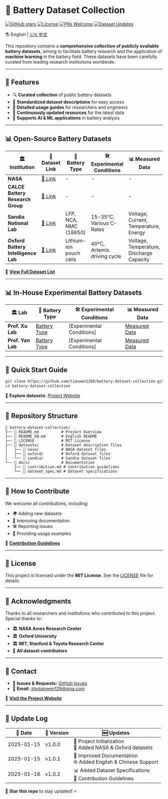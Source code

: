 # 🔋 Battery Dataset Collection

[![GitHub stars](https://img.shields.io/github/stars/tianwen1209/battery-dataset-collection?style=social)](https://github.com/tianwen1209/battery-dataset-collection/stargazers)
[![License](https://img.shields.io/badge/License-MIT-blue.svg)](https://opensource.org/licenses/MIT)
[![PRs Welcome](https://img.shields.io/badge/PRs-Welcome-brightgreen.svg)](https://makeapullrequest.com)
[![Dataset Updates](https://img.shields.io/badge/Dataset-Updated%20Regularly-orange)](https://github.com/tianwen1209/battery-dataset-collection)

🌎 English | [🇨🇳 中文](./README.md)

This repository contains a **comprehensive collection of publicly available battery datasets**, aiming to facilitate battery research and the application of **machine learning** in the battery field. These datasets have been carefully curated from leading research institutions worldwide.

---

## 🌟 Features

- 🔍 **Curated collection** of public battery datasets
- 📂 **Standardized dataset descriptions** for easy access
- 📘 **Detailed usage guides** for researchers and engineers
- 🔄 **Continuously updated resources** for the latest data
- 🚀 **Supports AI & ML applications** in battery analysis

---

## 📊 Open-Source Battery Datasets

<table>
<thead>
<tr>
<th>🏛️ Institution</th>
<th>🔗 Dataset Link</th>
<th>🔋 Battery Type</th>
<th>🛠️ Experimental Conditions</th>
<th>📊 Measured Data</th>
</tr>
</thead>
<tbody>
<tr>
<td><strong>NASA</strong></td>
<td><a href="link">🔗 Link</a></td>
<td>-</td>
<td>-</td>
<td>-</td>
</tr>
<tr>
<td><strong>CALCE Battery Research Group</strong></td>
<td><a href="CALCE">🔗 Link</a></td>
<td>-</td>
<td>-</td>
<td>-</td>
</tr>
<tr>
<td><strong>Sandia National Lab</strong></td>
<td><a href="battery dataset">🔗 Link</a></td>
<td>LFP, NCA, NMC (18650)</td>
<td>15-35℃, Various C-Rates</td>
<td>Voltage, Current, Temperature, Energy</td>
</tr>
<tr>
<td><strong>Oxford Battery Intelligence Lab</strong></td>
<td><a href="link">🔗 Link</a></td>
<td>Lithium-ion pouch cells</td>
<td>40℃, Artemis driving cycle</td>
<td>Voltage, Temperature, Discharge Capacity</td>
</tr>
</tbody>
</table>

🔗 **[View Full Dataset List](./DATASETS.md)**

---

## 📊 In-House Experimental Battery Datasets

| 🏛️ Lab | 🔋 Battery Type | 🛠️ Experimental Conditions | 📊 Measured Data |
|--------|---------------|--------------------------|---------------|
| **Prof. Xu Lab** | [Battery Type](link) | [Experimental Conditions] | [Measured Data](link) |
| **Prof. Yan Lab** | [Battery Type](link) | [Experimental Conditions] | [Measured Data](link) |

---

## 🚀 Quick Start Guide

```bash
git clone https://github.com/tianwen1209/battery-dataset-collection.git
cd battery-dataset-collection
```

🔗 **Explore datasets:** [Project Website](https://tianwen1209.github.com/battery-dataset-collection)

---

## 📂 Repository Structure

```
📁 battery-dataset-collection/
├── 📜 README.md          # Project Overview
├── 📜 README_EN.md       # English README
├── 📜 LICENSE            # MIT License
├── 📂 datasets/          # Dataset description files
│   ├── 📁 nasa/          # NASA dataset files
│   ├── 📁 oxford/        # Oxford dataset files
│   └── 📁 sandia/        # Sandia dataset files
└── 📂 docs/              # Documentation
    ├── 📜 contribution.md # Contribution guidelines
    └── 📜 dataset_spec.md # Dataset specifications
```

---

## 🤝 How to Contribute

We welcome all contributions, including:
- 🌍 Adding new datasets
- 📖 Improving documentation
- 🛠️ Reporting issues
- 🎯 Providing usage examples

📜 **[Contribution Guidelines](docs/contribution.md)**

---

## 📜 License

This project is licensed under the **MIT License**. See the [LICENSE](LICENSE) file for details.

---

## 🌟 Acknowledgments

Thanks to all researchers and institutions who contributed to this project. Special thanks to:

- 🏛️ **NASA Ames Research Center**
- 🏛️ **Oxford University**
- 🏛️ **MIT, Stanford & Toyota Research Center**
- 📢 **All dataset contributors**

---

## 📮 Contact

- 📩 **Issues & Requests:** [GitHub Issues](https://github.com/tianwen1209/battery-dataset-collection/issues)
- 📧 **Email:** zhutianwen129@sina.com

🔗 **[Visit the Project Website](https://tianwen1209.github.com/battery-dataset-collection)**

---

## 📅 Update Log

| 📅 Date | 🔢 Version | 🆕 Updates |
|---------|----------|---------|
| 2025-01-15 | v1.0.0 | 🚀 Project Initialization <br> 📌 Added NASA & Oxford datasets |
| 2025-01-15 | v1.0.1 | 📝 Improved Documentation <br> 🌐 Added English & Chinese Support |
| 2025-01-16 | v1.0.2 | 📊 Added Dataset Specifications <br> 🎯 Contribution Guidelines |

🚀 **Star this repo** to stay updated! ⭐
